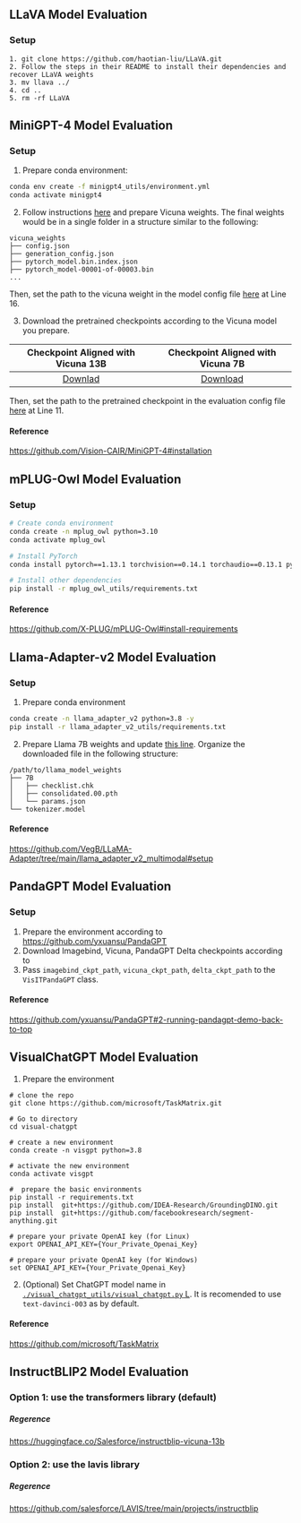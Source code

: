 ## LLaVA Model Evaluation

### Setup

```
1. git clone https://github.com/haotian-liu/LLaVA.git
2. Follow the steps in their README to install their dependencies and recover LLaVA weights
3. mv llava ../
4. cd ..
5. rm -rf LLaVA
```

## MiniGPT-4 Model Evaluation

### Setup

1. Prepare conda environment:
```bash
conda env create -f minigpt4_utils/environment.yml
conda activate minigpt4
```

2. Follow instructions [here](https://github.com/Vision-CAIR/MiniGPT-4/blob/main/PrepareVicuna.md) and prepare Vicuna weights. The final weights would be in a single folder in a structure similar to the following:

```
vicuna_weights
├── config.json
├── generation_config.json
├── pytorch_model.bin.index.json
├── pytorch_model-00001-of-00003.bin
...   
```

Then, set the path to the vicuna weight in the model config file 
[here](./minigpt4_utils/configs/models/minigpt4.yaml#16) at Line 16.

3. Download the pretrained checkpoints according to the Vicuna model you prepare.

|                                Checkpoint Aligned with Vicuna 13B                                |                               Checkpoint Aligned with Vicuna 7B                                |
:------------------------------------------------------------------------------------------------:|:----------------------------------------------------------------------------------------------:
 [Downlad](https://drive.google.com/file/d/1a4zLvaiDBr-36pasffmgpvH5P7CKmpze/view?usp=share_link) | [Download](https://drive.google.com/file/d/1RY9jV0dyqLX-o38LrumkKRh6Jtaop58R/view?usp=sharing) 


Then, set the path to the pretrained checkpoint in the evaluation config file [here](./minigpt4_utils/minigpt4_eval.yaml#11) at Line 11. 


#### Reference
https://github.com/Vision-CAIR/MiniGPT-4#installation


## mPLUG-Owl Model Evaluation

### Setup

```bash
# Create conda environment
conda create -n mplug_owl python=3.10
conda activate mplug_owl

# Install PyTorch
conda install pytorch==1.13.1 torchvision==0.14.1 torchaudio==0.13.1 pytorch-cuda=11.7 -c pytorch -c nvidia

# Install other dependencies
pip install -r mplug_owl_utils/requirements.txt
```

#### Reference
https://github.com/X-PLUG/mPLUG-Owl#install-requirements


## Llama-Adapter-v2 Model Evaluation

### Setup
1. Prepare conda environment
```bash
conda create -n llama_adapter_v2 python=3.8 -y
pip install -r llama_adapter_v2_utils/requirements.txt
```
2. Prepare Llama 7B weights and update [this line](./llama_adapter_v2_modeling.py#15). Organize the downloaded file in the following structure:
```
/path/to/llama_model_weights
├── 7B
│   ├── checklist.chk
│   ├── consolidated.00.pth
│   └── params.json
└── tokenizer.model
```


#### Reference
https://github.com/VegB/LLaMA-Adapter/tree/main/llama_adapter_v2_multimodal#setup


## PandaGPT Model Evaluation

### Setup
1. Prepare the environment according to https://github.com/yxuansu/PandaGPT
2. Download Imagebind, Vicuna, PandaGPT Delta checkpoints according to
3. Pass `imagebind_ckpt_path`, `vicuna_ckpt_path`, `delta_ckpt_path` to the `VisITPandaGPT` class.

#### Reference
https://github.com/yxuansu/PandaGPT#2-running-pandagpt-demo-back-to-top

## VisualChatGPT Model Evaluation
1. Prepare the environment
```
# clone the repo
git clone https://github.com/microsoft/TaskMatrix.git

# Go to directory
cd visual-chatgpt

# create a new environment
conda create -n visgpt python=3.8

# activate the new environment
conda activate visgpt

#  prepare the basic environments
pip install -r requirements.txt
pip install  git+https://github.com/IDEA-Research/GroundingDINO.git
pip install  git+https://github.com/facebookresearch/segment-anything.git

# prepare your private OpenAI key (for Linux)
export OPENAI_API_KEY={Your_Private_Openai_Key}

# prepare your private OpenAI key (for Windows)
set OPENAI_API_KEY={Your_Private_Openai_Key}
```
2. (Optional) Set ChatGPT model name in [`./visual_chatgpt_utils/visual_chatgpt.py` L](https://github.com/mlfoundations/VisIT-Bench/blob/main/baselines/visual_chatgpt_utils/visual_chatgpt.py#L44). It is recomended to use `text-davinci-003` as by default.

#### Reference
https://github.com/microsoft/TaskMatrix

## InstructBLIP2 Model Evaluation

### Option 1: use the transformers library (default)

##### Regerence
https://huggingface.co/Salesforce/instructblip-vicuna-13b

### Option 2: use the lavis library

##### Regerence
https://github.com/salesforce/LAVIS/tree/main/projects/instructblip
